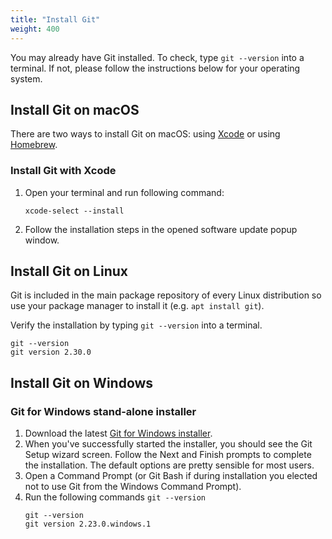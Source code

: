 ```yaml
---
title: "Install Git"
weight: 400
---
```


You may already have Git installed. To check, type `git --version` into a terminal. If not, please follow the instructions below for your operating system.

## Install Git on macOS

There are two ways to install Git on macOS: using [Xcode](https://developer.apple.com/xcode/) or using [Homebrew](https://brew.sh/).

### Install Git with Xcode

1. Open your terminal and run following command:

    ```shell
    xcode-select --install
    ```

1. Follow the installation steps in the opened software update popup window.

## Install Git on Linux

Git is included in the main package repository of every Linux distribution so use your package manager to install it (e.g. `apt install git`).

Verify the installation by typing `git --version` into a terminal.

```shell
git --version
git version 2.30.0
```

## Install Git on Windows

### Git for Windows stand-alone installer

1. Download the latest [Git for Windows installer](https://git-for-windows.github.io/).
1. When you've successfully started the installer, you should see the Git Setup wizard screen. Follow the Next and Finish
 prompts to complete the installation. The default options are pretty sensible for most users.
1. Open a Command Prompt (or Git Bash if during installation you elected not to use Git from the Windows Command Prompt).
1. Run the following commands `git --version`
    ```shell
    git --version
    git version 2.23.0.windows.1
    ```
